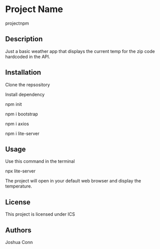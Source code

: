 # Project Name

projectnpm

## Description

Just a basic weather app that displays the current temp for the zip code hardcoded in the API.

## Installation

Clone the repsository


Install dependency

npm init

npm i bootstrap

npm i axios

npm i lite-server

## Usage

Use this command in the terminal

npx lite-server

The project will open in your default web browser and display the temperature.

## License

This project is licensed under ICS

## Authors

Joshua Conn